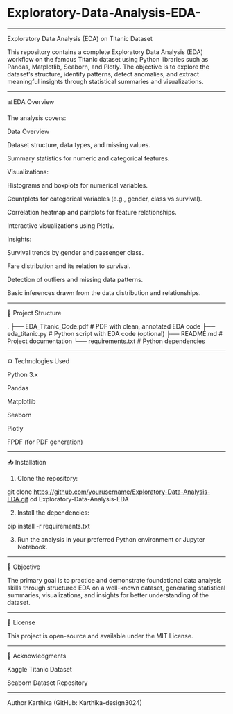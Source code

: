 # Exploratory-Data-Analysis-EDA-

---

Exploratory Data Analysis (EDA) on Titanic Dataset

This repository contains a complete Exploratory Data Analysis (EDA) workflow on the famous Titanic dataset using Python libraries such as Pandas, Matplotlib, Seaborn, and Plotly. The objective is to explore the dataset’s structure, identify patterns, detect anomalies, and extract meaningful insights through statistical summaries and visualizations.


---

📊EDA Overview

The analysis covers:

Data Overview

Dataset structure, data types, and missing values.

Summary statistics for numeric and categorical features.


Visualizations:

Histograms and boxplots for numerical variables.

Countplots for categorical variables (e.g., gender, class vs survival).

Correlation heatmap and pairplots for feature relationships.

Interactive visualizations using Plotly.


Insights:

Survival trends by gender and passenger class.

Fare distribution and its relation to survival.

Detection of outliers and missing data patterns.

Basic inferences drawn from the data distribution and relationships.




---

📂 Project Structure

.
├── EDA_Titanic_Code.pdf    # PDF with clean, annotated EDA code
├── eda_titanic.py          # Python script with EDA code (optional)
├── README.md               # Project documentation
└── requirements.txt        # Python dependencies


---

⚙️ Technologies Used

Python 3.x

Pandas

Matplotlib

Seaborn

Plotly

FPDF (for PDF generation)



---

📥 Installation

1. Clone the repository:

git clone https://github.com/yourusername/Exploratory-Data-Analysis-EDA.git
cd Exploratory-Data-Analysis-EDA


2. Install the dependencies:

pip install -r requirements.txt


3. Run the analysis in your preferred Python environment or Jupyter Notebook.




---

📌 Objective

The primary goal is to practice and demonstrate foundational data analysis skills through structured EDA on a well-known dataset, generating statistical summaries, visualizations, and insights for better understanding of the dataset.


---

📄 License

This project is open-source and available under the MIT License.


---

🙌 Acknowledgments

Kaggle Titanic Dataset

Seaborn Dataset Repository



---

Author
Karthika (GitHub: Karthika-design3024)

